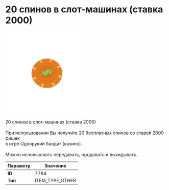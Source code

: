 # 20 спинов в слот-машинах (ставка 2000)

![Item Image](../img/7784.webp?raw=true)

20 спинов в слот-машинах (ставка 2000)<br><br>При использовании Вы получите 20 бесплатных спинов со ставой 2000 фишек<br>в игре Однорукий бандит (казино).<br><br>Можно использовать передавать, продавать и выкидывать.


| Параметр | Значение |
|----------|----------|
| **ID** | 7784 |
| **Тип** | ITEM_TYPE_OTHER |

